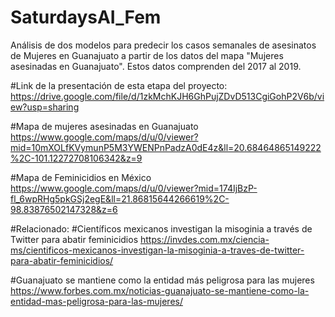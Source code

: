 # SaturdaysAI_Fem
Análisis de dos modelos para predecir los casos semanales de asesinatos de Mujeres  en Guanajuato a partir de los datos del mapa "Mujeres asesinadas en Guanajuato". Estos datos comprenden del 2017 al 2019.


#Link de la presentación de esta etapa del proyecto:
https://drive.google.com/file/d/1zkMchKJH6GhPujZDvD513CgiGohP2V6b/view?usp=sharing

#Mapa de mujeres asesinadas en Guanajuato
https://www.google.com/maps/d/u/0/viewer?mid=10mXOLfKVymunP5M3YWENPnPadzA0dE4z&ll=20.68464865149222%2C-101.12272708106342&z=9

#Mapa de Feminicidios en México
https://www.google.com/maps/d/u/0/viewer?mid=174IjBzP-fl_6wpRHg5pkGSj2egE&ll=21.86815644266619%2C-98.83876502147328&z=6


#Relacionado:
#Científicos mexicanos investigan la misoginia a través de Twitter para abatir feminicidios
https://invdes.com.mx/ciencia-ms/cientificos-mexicanos-investigan-la-misoginia-a-traves-de-twitter-para-abatir-feminicidios/

#Guanajuato se mantiene como la entidad más peligrosa para las mujeres
https://www.forbes.com.mx/noticias-guanajuato-se-mantiene-como-la-entidad-mas-peligrosa-para-las-mujeres/
